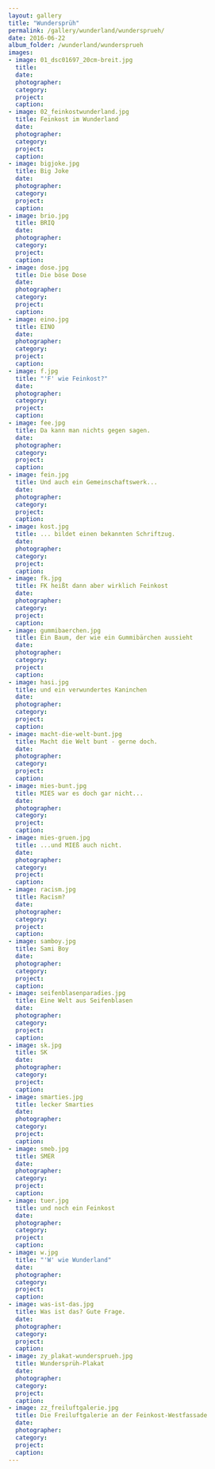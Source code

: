 ```yaml
---
layout: gallery
title: "Wundersprüh"
permalink: /gallery/wunderland/wundersprueh/
date: 2016-06-22
album_folder: /wunderland/wundersprueh
images:
- image: 01_dsc01697_20cm-breit.jpg
  title: 
  date: 
  photographer: 
  category: 
  project: 
  caption: 
- image: 02_feinkostwunderland.jpg
  title: Feinkost im Wunderland
  date: 
  photographer: 
  category: 
  project: 
  caption: 
- image: bigjoke.jpg
  title: Big Joke
  date: 
  photographer: 
  category: 
  project: 
  caption: 
- image: brio.jpg
  title: BRIQ 
  date: 
  photographer: 
  category: 
  project: 
  caption: 
- image: dose.jpg
  title: Die böse Dose
  date: 
  photographer: 
  category: 
  project: 
  caption: 
- image: eino.jpg
  title: EINO
  date: 
  photographer: 
  category: 
  project: 
  caption: 
- image: f.jpg
  title: "'F' wie Feinkost?"
  date: 
  photographer: 
  category: 
  project: 
  caption: 
- image: fee.jpg
  title: Da kann man nichts gegen sagen.
  date: 
  photographer: 
  category: 
  project: 
  caption: 
- image: fein.jpg
  title: Und auch ein Gemeinschaftswerk...
  date: 
  photographer: 
  category: 
  project: 
  caption: 
- image: kost.jpg
  title: ... bildet einen bekannten Schriftzug.
  date: 
  photographer: 
  category: 
  project: 
  caption: 
- image: fk.jpg
  title: FK heißt dann aber wirklich Feinkost
  date: 
  photographer: 
  category: 
  project: 
  caption: 
- image: gummibaerchen.jpg
  title: Ein Baum, der wie ein Gummibärchen aussieht
  date: 
  photographer: 
  category: 
  project: 
  caption: 
- image: hasi.jpg
  title: und ein verwundertes Kaninchen
  date: 
  photographer: 
  category: 
  project: 
  caption: 
- image: macht-die-welt-bunt.jpg
  title: Macht die Welt bunt - gerne doch.
  date: 
  photographer: 
  category: 
  project: 
  caption: 
- image: mies-bunt.jpg
  title: MIES war es doch gar nicht...
  date: 
  photographer: 
  category: 
  project: 
  caption: 
- image: mies-gruen.jpg
  title: ...und MIEß auch nicht.
  date: 
  photographer: 
  category: 
  project: 
  caption: 
- image: racism.jpg
  title: Racism?
  date: 
  photographer: 
  category: 
  project: 
  caption: 
- image: samboy.jpg
  title: Sami Boy
  date: 
  photographer: 
  category: 
  project: 
  caption: 
- image: seifenblasenparadies.jpg
  title: Eine Welt aus Seifenblasen
  date: 
  photographer: 
  category: 
  project: 
  caption: 
- image: sk.jpg
  title: SK
  date: 
  photographer: 
  category: 
  project: 
  caption: 
- image: smarties.jpg
  title: lecker Smarties
  date: 
  photographer: 
  category: 
  project: 
  caption: 
- image: smeb.jpg
  title: SMER
  date: 
  photographer: 
  category: 
  project: 
  caption: 
- image: tuer.jpg
  title: und noch ein Feinkost
  date: 
  photographer: 
  category: 
  project: 
  caption: 
- image: w.jpg
  title: "'W' wie Wunderland"
  date: 
  photographer: 
  category: 
  project: 
  caption: 
- image: was-ist-das.jpg
  title: Was ist das? Gute Frage.
  date: 
  photographer: 
  category: 
  project: 
  caption: 
- image: zy_plakat-wundersprueh.jpg
  title: Wundersprüh-Plakat
  date: 
  photographer: 
  category: 
  project: 
  caption: 
- image: zz_freiluftgalerie.jpg
  title: Die Freiluftgalerie an der Feinkost-Westfassade
  date: 
  photographer: 
  category: 
  project: 
  caption: 
---
```

